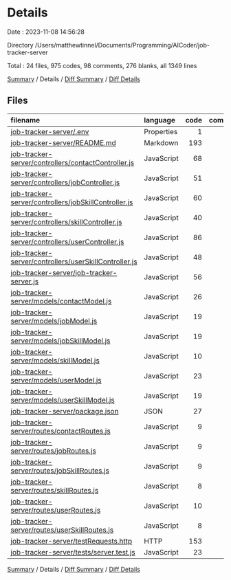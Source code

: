 # Details

Date : 2023-11-08 14:56:28

Directory /Users/matthewtinnel/Documents/Programming/AICoder/job-tracker-server

Total : 24 files,  975 codes, 98 comments, 276 blanks, all 1349 lines

[Summary](results.md) / Details / [Diff Summary](diff.md) / [Diff Details](diff-details.md)

## Files
| filename | language | code | comment | blank | total |
| :--- | :--- | ---: | ---: | ---: | ---: |
| [job-tracker-server/.env](/job-tracker-server/.env) | Properties | 1 | 0 | 0 | 1 |
| [job-tracker-server/README.md](/job-tracker-server/README.md) | Markdown | 193 | 0 | 57 | 250 |
| [job-tracker-server/controllers/contactController.js](/job-tracker-server/controllers/contactController.js) | JavaScript | 68 | 11 | 17 | 96 |
| [job-tracker-server/controllers/jobController.js](/job-tracker-server/controllers/jobController.js) | JavaScript | 51 | 9 | 12 | 72 |
| [job-tracker-server/controllers/jobSkillController.js](/job-tracker-server/controllers/jobSkillController.js) | JavaScript | 60 | 2 | 14 | 76 |
| [job-tracker-server/controllers/skillController.js](/job-tracker-server/controllers/skillController.js) | JavaScript | 40 | 3 | 9 | 52 |
| [job-tracker-server/controllers/userController.js](/job-tracker-server/controllers/userController.js) | JavaScript | 86 | 18 | 24 | 128 |
| [job-tracker-server/controllers/userSkillController.js](/job-tracker-server/controllers/userSkillController.js) | JavaScript | 48 | 1 | 12 | 61 |
| [job-tracker-server/job-tracker-server.js](/job-tracker-server/job-tracker-server.js) | JavaScript | 56 | 3 | 13 | 72 |
| [job-tracker-server/models/contactModel.js](/job-tracker-server/models/contactModel.js) | JavaScript | 26 | 0 | 4 | 30 |
| [job-tracker-server/models/jobModel.js](/job-tracker-server/models/jobModel.js) | JavaScript | 19 | 0 | 3 | 22 |
| [job-tracker-server/models/jobSkillModel.js](/job-tracker-server/models/jobSkillModel.js) | JavaScript | 19 | 0 | 3 | 22 |
| [job-tracker-server/models/skillModel.js](/job-tracker-server/models/skillModel.js) | JavaScript | 10 | 0 | 3 | 13 |
| [job-tracker-server/models/userModel.js](/job-tracker-server/models/userModel.js) | JavaScript | 23 | 0 | 4 | 27 |
| [job-tracker-server/models/userSkillModel.js](/job-tracker-server/models/userSkillModel.js) | JavaScript | 19 | 0 | 3 | 22 |
| [job-tracker-server/package.json](/job-tracker-server/package.json) | JSON | 27 | 0 | 1 | 28 |
| [job-tracker-server/routes/contactRoutes.js](/job-tracker-server/routes/contactRoutes.js) | JavaScript | 9 | 4 | 7 | 20 |
| [job-tracker-server/routes/jobRoutes.js](/job-tracker-server/routes/jobRoutes.js) | JavaScript | 9 | 3 | 7 | 19 |
| [job-tracker-server/routes/jobSkillRoutes.js](/job-tracker-server/routes/jobSkillRoutes.js) | JavaScript | 9 | 1 | 4 | 14 |
| [job-tracker-server/routes/skillRoutes.js](/job-tracker-server/routes/skillRoutes.js) | JavaScript | 8 | 1 | 5 | 14 |
| [job-tracker-server/routes/userRoutes.js](/job-tracker-server/routes/userRoutes.js) | JavaScript | 10 | 4 | 7 | 21 |
| [job-tracker-server/routes/userSkillRoutes.js](/job-tracker-server/routes/userSkillRoutes.js) | JavaScript | 8 | 1 | 7 | 16 |
| [job-tracker-server/testRequests.http](/job-tracker-server/testRequests.http) | HTTP | 153 | 33 | 52 | 238 |
| [job-tracker-server/tests/server.test.js](/job-tracker-server/tests/server.test.js) | JavaScript | 23 | 4 | 8 | 35 |

[Summary](results.md) / Details / [Diff Summary](diff.md) / [Diff Details](diff-details.md)
